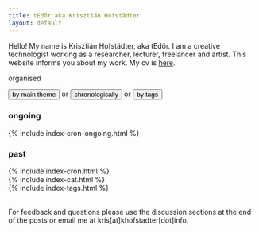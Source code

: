 ```yaml
---
title: tEdör aka Krisztián Hofstädter
layout: default
---
```

Hello! My name is Krisztián Hofstädter, aka tEdör. I am a creative technologist working as a researcher, lecturer, freelancer and artist. This website informs you about my work. My cv is [here](https://khofstadter.info/assets/doc/KHofstader-CV.pdf).

<div class="tab">
  organised
  
  <button class="tablinks" onclick="openCity(event, 'categories')" id="defaultOpen" >by main theme</button>
  or 
  <button class="tablinks" onclick="openCity(event, 'time')">chronologically</button> or 
  <button class="tablinks" onclick="openCity(event, 'tags')">by tags</button>
  
</div>

<div id="time" class="tabcontent">
  <h3>ongoing</h3>
  {% include index-cron-ongoing.html %}
  <h3>past</h3>
  {% include index-cron.html %}
</div>

<div id="categories" class="tabcontent">
  {% include index-cat.html %}
</div>

<div id="tags" class="tabcontent">
  {% include index-tags.html %}
</div>

<br>

For feedback and questions please use the discussion sections at the end of the posts or email me at kris[at]khofstadter[dot]info.

<br>

<script>
function openCity(evt, cityName) {
    var i, tabcontent, tablinks;
    tabcontent = document.getElementsByClassName("tabcontent");
    for (i = 0; i < tabcontent.length; i++) {
        tabcontent[i].style.display = "none";
    }
    tablinks = document.getElementsByClassName("tablinks");
    for (i = 0; i < tablinks.length; i++) {
        tablinks[i].className = tablinks[i].className.replace(" active", "");
    }
    document.getElementById(cityName).style.display = "block";
    evt.currentTarget.className += " active";
}

// Get the element with id="defaultOpen" and click on it
document.getElementById("defaultOpen").click();
</script>

